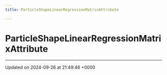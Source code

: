 ```yaml
---
title: ParticleShapeLinearRegressionMatrixAttribute

---
```


# ParticleShapeLinearRegressionMatrixAttribute





-------------------------------

Updated on 2024-09-26 at 21:49:46 +0000